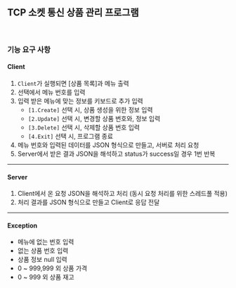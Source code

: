 ## TCP 소켓 통신 상품 관리 프로그램
<br>

### 기능 요구 사항
#### Client
  1. `Client`가 실행되면 [상품 목록]과 메뉴 출력
  2. 선택에서 메뉴 번호를 입력
  3. 입력 받은 메뉴에 맞는 정보를 키보드로 추가 입력
     - `[1.Create]` 선택 시, 상품 생성을 위한 정보 입력
     - `[2.Update]` 선택 시, 변경할 상품 번호와, 정보 입력
     - `[3.Delete]` 선택 시, 삭제할 상품 번호 입력
     - `[4.Exit]` 선택 시, 프로그램 종료
  4. 메뉴 번호와 입력된 데이터를 JSON 형식으로 만들고, 서버로 처리 요청
  5. Server에서 받은 결과 JSON을 해석하고 status가 success일 경우 1번 반복

---
#### Server
 1. Client에서 온 요청 JSON을 해석하고 처리 (동시 요청 처리를 위한 스레드풀 적용)
 2. 처리 결과를 JSON 형식으로 만들고 Client로 응답 전달

---
#### Exception
  - 메뉴에 없는 번호 입력
  - 없는 상품 번호 입력
  - 상품 정보 null 입력
  - 0 ~ 999,999 외 상품 가격
  - 0 ~ 999 외 상품 재고